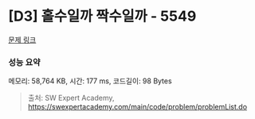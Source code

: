 # [D3] 홀수일까 짝수일까 - 5549 

[문제 링크](https://swexpertacademy.com/main/code/problem/problemDetail.do?contestProbId=AWWxpEDaAVoDFAW4) 

### 성능 요약

메모리: 58,764 KB, 시간: 177 ms, 코드길이: 98 Bytes



> 출처: SW Expert Academy, https://swexpertacademy.com/main/code/problem/problemList.do